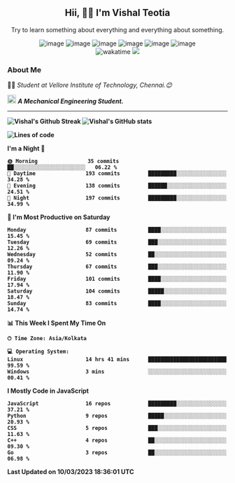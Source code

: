 <h2 align="center"><b>Hii, 🙋‍♂️ I'm Vishal Teotia</b></h2>
<p align="center">Try to learn something about everything and everything about something.</p>
<div align="center">
  


![image](https://shields.io/badge/django-green?style=for-the-badge&logo=django&logoColor=white)
![image](https://shields.io/badge/go-blue?style=for-the-badge&logo=go&logoColor=white)
![image](https://shields.io/badge/node.js-blue?style=for-the-badge&logo=node.js&logoColor=white)
![image](https://shields.io/badge/express.js-grey?style=for-the-badge&logo=express&logoColor=white)
![image](https://shields.io/badge/mongoDB-yellow?style=for-the-badge&logo=mongodb&logoColor=white)
![image](https://shields.io/badge/sqlite-violet?style=for-the-badge&logo=sqlite&logoColor=white) <br>
![wakatime](https://wakatime.com/badge/user/9b30cd44-c53a-44d5-8ea4-236584d2eaf4.svg?style=for-the-badge) 
![](https://komarev.com/ghpvc/?username=your-github-username&style=for-the-badge)
  
</div>

### About Me
👨‍🎓 <em>Student at Vellore Institute of Technology, Chennai.😊</em>

<img src="https://cdn3d.iconscout.com/3d/premium/thumb/business-deal-3597247-3010227.png" width="20"> <em><b>A Mechanical Engineering Student.</em>

---
![Vishal's Github Streak](https://github-readme-streak-stats.herokuapp.com/?user=vashuteotia123&hide_border=true&fire=2389DD&ring=329BDD&theme=dark)
![Vishal's GitHub stats](https://github-readme-stats.vercel.app/api?username=vashuteotia123&show_icons=true&theme=dark&count_private=true)

<!--START_SECTION:waka-->
![Lines of code](https://img.shields.io/badge/From%20Hello%20World%20I%27ve%20Written-2.5%20million%20lines%20of%20code-blue)

**I'm a Night 🦉** 

```text
🌞 Morning                35 commits          ██░░░░░░░░░░░░░░░░░░░░░░░   06.22 % 
🌆 Daytime                193 commits         █████████░░░░░░░░░░░░░░░░   34.28 % 
🌃 Evening                138 commits         ██████░░░░░░░░░░░░░░░░░░░   24.51 % 
🌙 Night                  197 commits         █████████░░░░░░░░░░░░░░░░   34.99 % 
```
📅 **I'm Most Productive on Saturday** 

```text
Monday                   87 commits          ████░░░░░░░░░░░░░░░░░░░░░   15.45 % 
Tuesday                  69 commits          ███░░░░░░░░░░░░░░░░░░░░░░   12.26 % 
Wednesday                52 commits          ██░░░░░░░░░░░░░░░░░░░░░░░   09.24 % 
Thursday                 67 commits          ███░░░░░░░░░░░░░░░░░░░░░░   11.90 % 
Friday                   101 commits         ████░░░░░░░░░░░░░░░░░░░░░   17.94 % 
Saturday                 104 commits         █████░░░░░░░░░░░░░░░░░░░░   18.47 % 
Sunday                   83 commits          ████░░░░░░░░░░░░░░░░░░░░░   14.74 % 
```


📊 **This Week I Spent My Time On** 

```text
🕑︎ Time Zone: Asia/Kolkata

💻 Operating System: 
Linux                    14 hrs 41 mins      █████████████████████████   99.59 % 
Windows                  3 mins              ░░░░░░░░░░░░░░░░░░░░░░░░░   00.41 % 
```

**I Mostly Code in JavaScript** 

```text
JavaScript               16 repos            █████████░░░░░░░░░░░░░░░░   37.21 % 
Python                   9 repos             █████░░░░░░░░░░░░░░░░░░░░   20.93 % 
CSS                      5 repos             ███░░░░░░░░░░░░░░░░░░░░░░   11.63 % 
C++                      4 repos             ██░░░░░░░░░░░░░░░░░░░░░░░   09.30 % 
Go                       3 repos             ██░░░░░░░░░░░░░░░░░░░░░░░   06.98 % 
```




 Last Updated on 10/03/2023 18:36:01 UTC
<!--END_SECTION:waka-->

